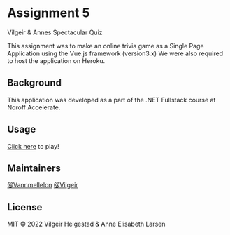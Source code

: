 # Assignment 5


Vilgeir & Annes Spectacular Quiz

This assignment was to make an online trivia game as a Single Page Application using the Vue.js framework (version3.x)
We were also required to host the application on Heroku.
 

## Background


This application was developed as a part of the .NET Fullstack course at Noroff Accelerate.


## Usage


[Click here](url) to play!


## Maintainers


[@Vannmellelon](https://github.com/Vannmellelon)
[@Vilgeir](https://github.com/Vilgeir)


## License


MIT © 2022 Vilgeir Helgestad & Anne Elisabeth Larsen
